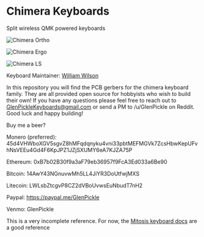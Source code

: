 # Chimera Keyboards

Split wireless QMK powered keyboards

![Chimera Ortho](https://imgur.com/pbdNsoP.jpg)

![Chimera Ergo](https://imgur.com/AA6ycMQ.jpg)

![Chimera LS](https://imgur.com/FOGlO4M.jpg)

Keyboard Maintainer: [William Wilson](https://github.com/GlenPickle)  

In this repository you will find the PCB gerbers for the chimera keyboard family. They are all provided open source for hobbyists who wish to build their own! If you have any questions please feel free to reach out to GlenPickleKeyboards@gmail.com or send a PM to /u/GlenPickle on Reddit. Good luck and happy building!

Buy me a beer?

Monero (preferred): 45d4VHWboXGV5sgvZ8hMFqdqnyku4vni33pbtMEFMGVk7ZcsHbwKepUFvhNsVEEu4Gd4F6KpJPZ1JZjSXUMY6eA7KJZA75P

Ethereum: 0xB7b02B30f9a3aF79eb36957f9FcA3Ed033a6Be90

Bitcoin: 14AwY43NGnuvwMh5LL4JiYR3DoUtfwjMXS 

Litecoin: LWLsbZtcgvP8CZ2dVBoUvwsEuNbudT7nH2

Paypal: https://paypal.me/GlenPickle

Venmo: GlenPickle

This is a very incomplete reference. For now, the [Mitosis keyboard docs](https://github.com/reversebias/mitosis-hardware) are a good reference

